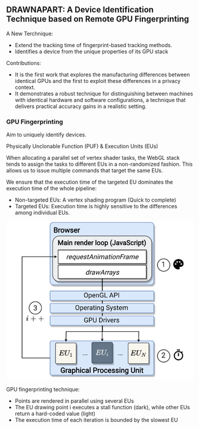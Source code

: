 ## DRAWNAPART: A Device Identification Technique based on Remote GPU Fingerprinting

A New Terchnique:
- Extend the tracking time of fingerprint-based tracking methods.
- Identifies a device from the unique properties of its GPU stack

Contributions:
- It is the first work that explores the manufacturing differences between identical GPUs and the first to exploit these differences in a privacy context.
- It demonstrates a robust technique for distinguishing between machines with identical hardware and software configurations, a technique that delivers practical accuracy gains in a realistic setting.

### GPU Fingerprinting

Aim to uniquely identify devices.

Physically Unclonable Function (PUF) & Execution Units (EUs)

When allocating a parallel set of vertex shader tasks, the WebGL stack tends to assign the tasks to different EUs in a non-randomized fashion. This allows us to issue multiple commands that target the same EUs.

We ensure that the execution time of the targeted EU dominates the execution time of the whole pipeline:
- Non-targeted EUs: A vertex shading program (Quick to complete)
- Targeted EUs: Execution time is highly sensitive to the differences among individual EUs.

![](/images/P201.png)

GPU fingerprinting technique:
- Points are rendered in parallel using several EUs
- The EU drawing point i executes a stall function (dark), while other EUs return a hard-coded value (light)
- The execution time of each iteration is bounded by the slowest EU
